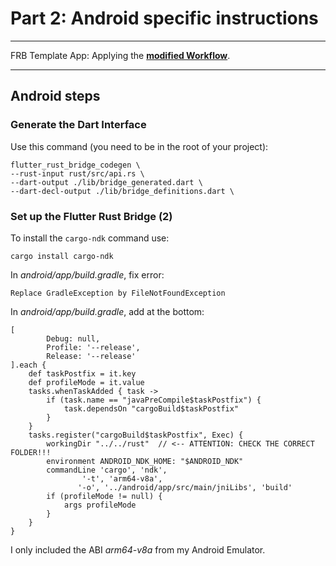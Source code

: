 # Part 2: Android specific instructions

---

FRB Template App: Applying the **<a href="../frb-example-app">modified Workflow</a>**.

---

## Android steps

### Generate the Dart Interface

Use this command (you need to be in the root of your project):

```
flutter_rust_bridge_codegen \
--rust-input rust/src/api.rs \
--dart-output ./lib/bridge_generated.dart \
--dart-decl-output ./lib/bridge_definitions.dart \
```

### Set up the Flutter Rust Bridge (2)

To install the `cargo-ndk` command use:

```
cargo install cargo-ndk
```

In _android/app/build.gradle_, fix error:

```
Replace GradleException by FileNotFoundException
```

In _android/app/build.gradle_, add at the bottom:

```
[
        Debug: null,
        Profile: '--release',
        Release: '--release'
].each {
    def taskPostfix = it.key
    def profileMode = it.value
    tasks.whenTaskAdded { task ->
        if (task.name == "javaPreCompile$taskPostfix") {
            task.dependsOn "cargoBuild$taskPostfix"
        }
    }
    tasks.register("cargoBuild$taskPostfix", Exec) {
        workingDir "../../rust"  // <-- ATTENTION: CHECK THE CORRECT FOLDER!!!
        environment ANDROID_NDK_HOME: "$ANDROID_NDK"
        commandLine 'cargo', 'ndk',
                '-t', 'arm64-v8a',
               '-o', '../android/app/src/main/jniLibs', 'build'
        if (profileMode != null) {
            args profileMode
        }
    }
}
```

I only included the ABI _arm64-v8a_ from my Android Emulator.
